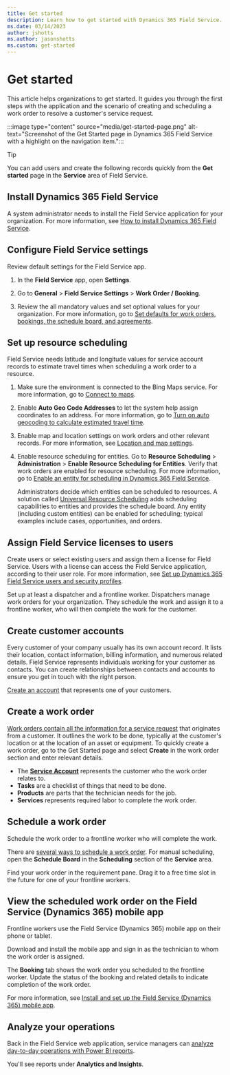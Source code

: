 ```yaml
---
title: Get started
description: Learn how to get started with Dynamics 365 Field Service.
ms.date: 03/14/2023
author: jshotts
ms.author: jasonshotts
ms.custom: get-started
---
```


# Get started

This article helps organizations to get started. It guides you through the first steps with the application and the scenario of creating and scheduling a work order to resolve a customer's service request.

:::image type="content" source="media/get-started-page.png" alt-text="Screenshot of the Get Started page in Dynamics 365 Field Service with a highlight on the navigation item.":::

> [!TIP]
> You can add users and create the following records quickly from the **Get started** page in the **Service** area of Field Service.

## Install Dynamics 365 Field Service

A system administrator needs to install the Field Service application for your organization. For more information, see [How to install Dynamics 365 Field Service](install-field-service.md).

## Configure Field Service settings

Review default settings for the Field Service app.

1. In the **Field Service** app, open **Settings**.

1. Go to **General** > **Field Service Settings** > **Work Order / Booking**.

1. Review the all mandatory values and set optional values for your organization. For more information, go to [Set defaults for work orders, bookings, the schedule board, and agreements](configure-default-settings.md).

## Set up resource scheduling

Field Service needs latitude and longitude values for service account records to estimate travel times when scheduling a work order to a resource.

1. Make sure the environment is connected to the Bing Maps service. For more information, go to [Connect to maps](field-service-maps-address-locations.md#connect-to-maps).

1. Enable **Auto Geo Code Addresses** to let the system help assign coordinates to an address. For more information, go to [Turn on auto geocoding to calculate estimated travel time](turn-on-auto-geocoding.md).

1. Enable map and location settings on work orders and other relevant records. For more information, see [Location and map settings](field-service-maps-address-locations.md).

1. Enable resource scheduling for entities. Go to **Resource Scheduling** > **Administration** > **Enable Resource Scheduling for Entities**. Verify that work orders are enabled for resource scheduling. For more information, go to [Enable an entity for scheduling in Dynamics 365 Field Service](schedule-new-entity.md).

   Administrators decide which entities can be scheduled to resources. A solution called [Universal Resource Scheduling](universal-resource-scheduling-for-field-service.md) adds scheduling capabilities to entities and provides the schedule board. Any entity (including custom entities) can be enabled for scheduling; typical examples include cases, opportunities, and orders.

## Assign Field Service licenses to users

Create users or select existing users and assign them a license for Field Service. Users with a license can access the Field Service application, according to their user role. For more information, see [Set up Dynamics 365 Field Service users and security profiles](view-user-accounts-security-roles.md).

Set up at least a dispatcher and a frontline worker. Dispatchers manage work orders for your organization. They schedule the work and assign it to a frontline worker, who will then complete the work for the customer.

## Create customer accounts

Every customer of your company usually has its own account record. It lists their location, contact information, billing information, and numerous related details. Field Service represents individuals working for your customer as contacts. You can create relationships between contacts and accounts to ensure you get in touch with the right person.

[Create an account](accounts.md) that represents one of your customers.

## Create a work order

[Work orders contain all the information for a service request](create-work-order.md) that originates from a customer. It outlines the work to be done, typically at the customer's location or at the location of an asset or equipment. To quickly create a work order, go to the Get Started page and select **Create** in the work order section and enter relevant details.

- The [**Service Account**](accounts.md) represents the customer who the work order relates to.
- **Tasks** are a checklist of things that need to be done.
- **Products** are parts that the technician needs for the job.
- **Services** represents required labor to complete the work order.

## Schedule a work order

Schedule the work order to a frontline worker who will complete the work.

There are [several ways to schedule a work order](universal-resource-scheduling-for-field-service.md). For manual scheduling, open the **Schedule Board** in the **Scheduling** section of the **Service** area.

Find your work order in the requirement pane. Drag it to a free time slot in the future for one of your frontline workers.

## View the scheduled work order on the Field Service (Dynamics 365) mobile app

Frontline workers use the Field Service (Dynamics 365) mobile app on their phone or tablet.

Download and install the mobile app and sign in as the technician to whom the work order is assigned.

The **Booking** tab shows the work order you scheduled to the frontline worker. Update the status of the booking and related details to indicate completion of the work order.

For more information, see [Install and set up the Field Service (Dynamics 365) mobile app](mobile-power-app-get-started.md).

## Analyze your operations

Back in the Field Service web application, service managers can [analyze day-to-day operations with Power BI reports](reports.md).

You'll see reports under **Analytics and Insights**.
